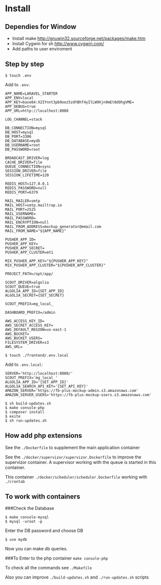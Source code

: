
# Install

## Dependies for Window
* Install make
http://gnuwin32.sourceforge.net/packages/make.htm
* Install Cygwin for sh
http://www.cygwin.com/
* Add paths to user enviroment

## Step by step

```
$ touch .env
```
Add to `.env`:
```
APP_NAME=LARAVEL_STARTER
APP_ENV=local
APP_KEY=base64:X2IYnnt3pb9ooz5zdYBhf4yIlLW9Xjn9mEt8dOhgVME=
APP_DEBUG=true
APP_URL=http://localhost:8080

LOG_CHANNEL=stack

DB_CONNECTION=mysql
DB_HOST=mysql
DB_PORT=3306
DB_DATABASE=mydb
DB_USERNAME=root
DB_PASSWORD=root

BROADCAST_DRIVER=log
CACHE_DRIVER=file
QUEUE_CONNECTION=sync
SESSION_DRIVER=file
SESSION_LIFETIME=120

REDIS_HOST=127.0.0.1
REDIS_PASSWORD=null
REDIS_PORT=6379

MAIL_MAILER=smtp
MAIL_HOST=smtp.mailtrap.io
MAIL_PORT=2525
MAIL_USERNAME=
MAIL_PASSWORD=
MAIL_ENCRYPTION=null
MAIL_FROM_ADDRESS=mockup_generator@email.com
MAIL_FROM_NAME="${APP_NAME}"

PUSHER_APP_ID=
PUSHER_APP_KEY=
PUSHER_APP_SECRET=
PUSHER_APP_CLUSTER=mt1

MIX_PUSHER_APP_KEY="${PUSHER_APP_KEY}"
MIX_PUSHER_APP_CLUSTER="${PUSHER_APP_CLUSTER}"

PROJECT_PATH=/opt/app/

SCOUT_DRIVER=algolia
SCOUT_QUEUE=true
ALGOLIA_APP_ID={SET_APP_ID}
ALGOLIA_SECRET={SET_SECRET}

SCOUT_PREFIX=mg_local_

DASHBOARD_PREFIX=/admin

AWS_ACCESS_KEY_ID=
AWS_SECRET_ACCESS_KEY=
AWS_DEFAULT_REGION=us-east-1
AWS_BUCKET=
AWS_BUCKET_USERS=
FILESYSTEM_DRIVER=s3
AWS_URL=
```
```
$ touch ./frontend/.env.local
```
Add to `.env.local`:
```
SERVER='http://localhost:8080/'
SCOUT_PREFIX='mg_local_'
ALGOLIA_APP_ID='{SET_APP_ID}'
ALGOLIA_SEARCH_API_KEY='{SET_API_KEY}'
AMAZON_SERVER='https://fb-plus-mockup-admin.s3.amazonaws.com'
AMAZON_SERVER_USERS='https://fb-plus-mockup-users.s3.amazonaws.com'
```
```
$ sh build-updates.sh
$ make console-php
$ composer install
$ exitе
$ sh run-updates.sh
```

## How add php extensions
See the 
```./Dockerfile```
to supplement the main application container 

See the 
```./docker/supervizor/supervizor.Dockerfile```
to improve the supervizor container. A supervisor working with the queue is started in this container.

This container 
```./docker/scheduler/scheduler.Dockerfile```
working with ```./crontab```

## To work with containers
###Check the Database
```
$ make console-mysql
$ mysql -uroot -p 
```
Enter the DB password and choose DB

```
$ use mydb
```
Now you can make db queries.

###To Enter to the php container
```make console-php```

To check all the commands see ```./Makefile```

Also you can improve ```./build-updates.sh``` and ```./run-updates.sh``` scripts